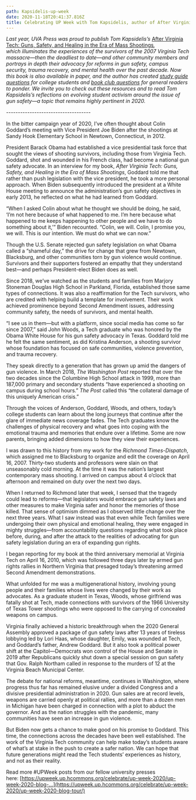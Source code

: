 ```yaml
---
path: Kapsidelis-up-week
date: 2020-11-18T20:41:37.816Z
title: Celebrating UP Week with Tom Kapsidelis, author of After Virginia Tech
---
```

*Last year, UVA Press was proud to publish Tom Kapsidelis’s* [After Virginia Tech: Guns, Safety, and Healing in the Era of Mass Shootings](https://www.upress.virginia.edu/title/5226)*, which illuminates the experiences of the survivors of the 2007 Virginia Tech massacre—then the deadliest to date—and other community members and portrays in depth their advocacy for reforms in gun safety, campus security, trauma recovery, and mental health over the past decade. Now this book is also available in paper, and the author has created [study guide questions](https://www.upress.virginia.edu/sites/default/files/BookChapters/Kapsidelis_AVaT_Study_Guide_Questions.pdf) for college students and [book club questions](https://www.upress.virginia.edu/sites/default/files/BookChapters/Kapsidelis_AVaT_Book_Club_Questions.pdf) for general readers to ponder. We invite you to check out these resources and to read Tom Kapsidelis’s reflections on evolving student activism around the issue of gun safety—a topic that remains highly pertinent in 2020.*

\------------------------------------

In the bitter campaign year of 2020, I’ve often thought about Colin Goddard’s meeting with Vice President Joe Biden after the shootings at Sandy Hook Elementary School in Newtown, Connecticut, in 2012.

President Barack Obama had established a vice presidential task force that sought the views of shooting survivors, including those from Virginia Tech. Goddard, shot and wounded in his French class, had become a national gun safety advocate. In an interview for my book, *After Virginia Tech: Guns, Safety, and Healing in the Era of Mass Shootings*, Goddard told me that rather than push legislation with the vice president, he took a more personal approach. When Biden subsequently introduced the president at a White House meeting to announce the administration’s gun safety objectives in early 2013, he reflected on what he had learned from Goddard.

“When I asked Colin about what he thought we should be doing, he said, ‘I’m not here because of what happened to me. I’m here because what happened to me keeps happening to other people and we have to do something about it,’” Biden recounted. “Colin, we will. Colin, I promise you, we will. This is our intention. We must do what we can now.”

Though the U.S. Senate rejected gun safety legislation on what Obama called a “shameful day,” the drive for change that grew from Newtown, Blacksburg, and other communities torn by gun violence would continue. Survivors and their supporters fostered an empathy that they understand best—and perhaps President-elect Biden does as well.

Since 2018, we’ve watched as the students and families from Marjory Stoneman Douglas High School in Parkland, Florida, established those same types of connections. It was also a reaffirmation for the Tech survivors, who are credited with helping build a template for involvement. Their work achieved prominence beyond Second Amendment issues, addressing community safety, the needs of survivors, and mental health.

“I see us in them—but with a platform, since social media has come so far since 2007,” said John Woods, a Tech graduate who was honored by the Obama White House for his gun safety advocacy in Texas. Goddard told me he felt the same sentiment, as did Kristina Anderson, a shooting survivor whose foundation has focused on safe communities, violence prevention, and trauma recovery.

They speak directly to a generation that has grown up amid the dangers of gun violence. In March 2018, *The Washington Post* reported that over the two decades since the Columbine High School attack in 1999, more than 187,000 primary and secondary students “have experienced a shooting on campus during school hours.” *The Post* called this “the collateral damage of this uniquely American crisis.”

Through the voices of Anderson, Goddard, Woods, and others, today’s college students can learn about the long journeys that continue after the glare of immediate news coverage fades. The Tech graduates know the challenges of physical recovery and what goes into coping with the emotional trauma and memories that endure over a lifetime. Some are now parents, bringing added dimensions to how they view their experiences.

I was drawn to this history from my work for the *Richmond Times-Dispatch*, which assigned me to Blacksburg to organize and edit the coverage on April 16, 2007. Thirty-two students and professors were slain on that unseasonably cold morning. At the time it was the nation’s largest contemporary mass shooting. I arrived on campus about 4 o’clock that afternoon and remained on duty over the next two days.

When I returned to Richmond later that week, I sensed that the tragedy could lead to reforms—that legislators would embrace gun safety laws and other measures to make Virginia safer and honor the memories of those killed. That sense of optimism dimmed as I observed little change over the next three years. What I saw instead was that even while Tech families were undergoing their own physical and emotional healing, they were engaged in mighty struggles—from accountability questions regarding what took place before, during, and after the attack to the realities of advocating for gun safety legislation during an era of expanding gun rights.

I began reporting for my book at the third anniversary memorial at Virginia Tech on April 16, 2010, which was followed three days later by armed gun rights rallies in Northern Virginia that presaged today’s threatening armed Second Amendment demonstrations.

What unfolded for me was a multigenerational history, involving young people and their families whose lives were changed by their work as advocates. As a graduate student in Texas, Woods, whose girlfriend was fatally shot at Tech, made connections with survivors of the 1966 University of Texas Tower shootings who were opposed to the carrying of concealed weapons on campus.

Virginia finally achieved a historic breakthrough when the 2020 General Assembly approved a package of gun safety laws after 13 years of tireless lobbying led by Lori Haas, whose daughter, Emily, was wounded at Tech, and Goddard’s father, Andrew Goddard. But it also took a political power shift at the Capitol—Democrats won control of the House and Senate in 2019 after Republicans quickly shut down a special session on gun safety that Gov. Ralph Northam called in response to the murders of 12 at the Virginia Beach Municipal Center.

The debate for national reforms, meantime, continues in Washington, where progress thus far has remained elusive under a divided Congress and a divisive presidential administration in 2020. Gun sales are at record levels, weapons are carried openly at political rallies, and more than a dozen men in Michigan have been charged in connection with a plot to abduct the governor. And as the nation struggles with the pandemic, many communities have seen an increase in gun violence.

But Biden now gets a chance to make good on his promise to Goddard. This time, the connections across the decades have been well established. The work of the Virginia Tech community can help make today’s students aware of what’s at stake in the push to create a safer nation. We can hope that future generations might read the Tech students’ experiences as history, and not as their reality.

Read more #UPWeek posts from our fellow university presses here: [https://upweek.up.hcommons.org/celebrate/up-week-2020/up-week-2020-blog-...](https://upweek.up.hcommons.org/celebrate/up-week-2020/up-week-2020-blog-tour/)